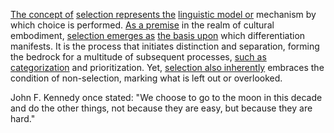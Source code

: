 
[The concept of](2/1/3/2/2/2/2/.Concept) [selection represents the](1/1/3/3/2/1/.Selection) [linguistic model or](2/3/2/3/2/1/.Linguistics) mechanism by which choice is performed. [As a premise](2/1/3/2/2/2/2/.Concept) in the realm of cultural embodiment, [selection emerges as](1/3/1/3/3/2/3/.Sexual%20Selection) [the basis upon](1/3/1/2/3/1/2/.Bases) which differentiation manifests. It is the process that initiates distinction and separation, forming the bedrock for a multitude of subsequent processes, [such as categorization](1/1/3/3/2/2/2/.Categorization) and prioritization. Yet, [selection also inherently](1/1/3/3/2/1/.Selection) embraces the condition of non-selection, marking what is left out or overlooked.

John F. Kennedy once stated: "We choose to go to the moon in this decade and do the other things, not because they are easy, but because they are hard."

